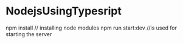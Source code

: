 # NodejsUsingTypesript

npm install  // installing node modules
npm run start:dev //is used for starting the server
